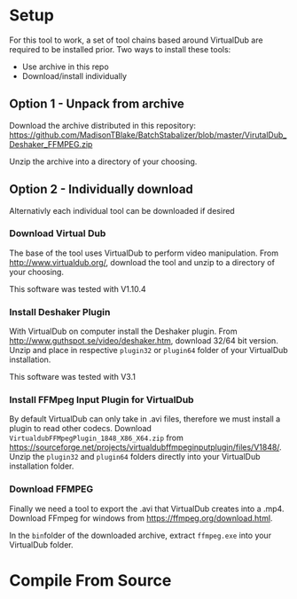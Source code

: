 # Setup

For this tool to work, a set of tool chains based around VirtualDub are required to be installed prior.
Two ways to install these tools: 
- Use archive in this repo
- Download/install individually

## Option 1 - Unpack from archive

Download the archive distributed in this repository:
https://github.com/MadisonTBlake/BatchStabalizer/blob/master/VirutalDub_Deshaker_FFMPEG.zip

Unzip the archive into a directory of your choosing.

## Option 2 - Individually download

Alternativly each individual tool can be downloaded if desired

### Download Virtual Dub

The base of the tool uses VirtualDub to perform video manipulation.
From http://www.virtualdub.org/, download the tool and unzip to a directory of your choosing.

This software was tested with V1.10.4

### Install Deshaker Plugin

With VirtualDub on computer install the Deshaker plugin.
From http://www.guthspot.se/video/deshaker.htm, download 32/64 bit version.
Unzip and place in respective `plugin32` or `plugin64` folder of your VirtualDub installation.

This software was tested with V3.1

### Install FFMpeg Input Plugin for VirtualDub

By default VirtualDub can only take in .avi files, therefore we must install a plugin to read other codecs.
Download `VirtualdubFFMpegPlugin_1848_X86_X64.zip` from https://sourceforge.net/projects/virtualdubffmpeginputplugin/files/V1848/.
Unzip the `plugin32` and `plugin64` folders directly into your VirtualDub installation folder.

### Download FFMPEG

Finally we need a tool to export the .avi that VirtualDub creates into a .mp4.
Download FFmpeg for windows from https://ffmpeg.org/download.html.

In the `bin`folder of the downloaded archive, extract `ffmpeg.exe` into your VirtualDub folder.

# Compile From Source
